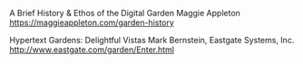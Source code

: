 ---
---

A Brief History & Ethos of the Digital Garden
Maggie Appleton
<https://maggieappleton.com/garden-history>

Hypertext Gardens: Delightful Vistas
Mark Bernstein, Eastgate Systems, Inc.
<http://www.eastgate.com/garden/Enter.html>